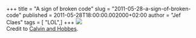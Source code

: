 +++
title = "A sign of broken code"
slug = "2011-05-28-a-sign-of-broken-code"
published = 2011-05-28T18:00:00.002000+02:00
author = "Jef Claes"
tags = [ "LOL",]
+++
[![](../images/thumbnails/2011-05-28-a-sign-of-broken-code-FirstSignsOfBrokenSoftware.gif)](../images/2011-05-28-a-sign-of-broken-code-FirstSignsOfBrokenSoftware.gif)  
Credit to [Calvin and
Hobbes](http://en.wikipedia.org/wiki/Calvin_and_Hobbes).

